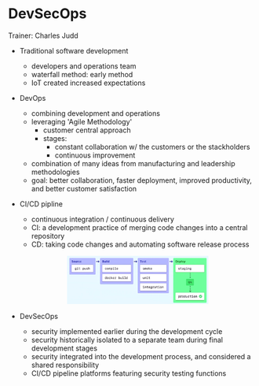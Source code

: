 # DevSecOps

Trainer: Charles Judd


- Traditional software development
  - developers and operations team
  - waterfall method: early method
  - IoT created increased expectations


- DevOps
  - combining development and operations
  - leveraging 'Agile Methodology'
    - customer central approach
    - stages:
      - constant collaboration w/ the customers or the stackholders
      - continuous improvement
  - combination of many ideas from manufacturing and leadership methodologies
  - goal: better collaboration, faster deployment, improved productivity, and better customer satisfaction


- CI/CD pipline
  - continuous integration / continuous delivery
  - CI: a development practice of merging code changes into a central repository
  - CD: taking code changes and automating software release process

  <figure style="margin: 0.5em; display: flex; justify-content: center; align-items: center;">
    <img style="margin: 0.1em; padding-top: 0.5em; width: 30vw;"
      onclick= "window.open('page')"
      src    = "img/21.07-cicd.png"
      alt    = "CI/CD pipeline"
      title  = "CI/CD pipeline"
    />
  </figure>


- DevSecOps
  - security implemented earlier during the development cycle
  - security historically isolated to a separate team during final development stages
  - security integrated into the development process, and considered a shared responsibility
  - CI/CD pipeline platforms featuring security testing functions




